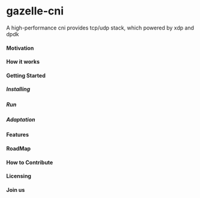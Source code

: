 # gazelle-cni

A high-performance cni provides tcp/udp stack, which powered by xdp and dpdk

#### Motivation
#### How it works

#### Getting Started

##### Installing

##### Run

##### Adaptation

#### Features

#### RoadMap 

#### How to Contribute

#### Licensing

####  Join us



